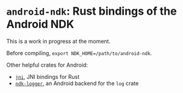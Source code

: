 # `android-ndk`: Rust bindings of the Android NDK

This is a work in progress at the moment.

Before compiling, `export NDK_HOME=/path/to/android-ndk`.

Other helpful crates for Android:

 * [`jni`](https://crates.io/crates/jni), JNI bindings for Rust
 * [`ndk-logger`](https://crates.io/crates/ndk-logger), an Android backend for the `log` crate
